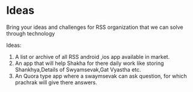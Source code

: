 # Ideas
Bring your ideas and challenges for RSS organization that we can solve through technology

Ideas: 
1. A list or archive of all RSS android ,ios app available in market.
2. An app that will help Shakha for there daily work like storing Shankhya,Details of Swyamsevak,Gat Vyastha etc.
3. An Quora type app where a swaymsevak can ask question, for which prachrak will give there answers.

